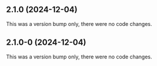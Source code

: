 ## 2.1.0 (2024-12-04)

This was a version bump only, there were no code changes.

## 2.1.0-0 (2024-12-04)

This was a version bump only, there were no code changes.